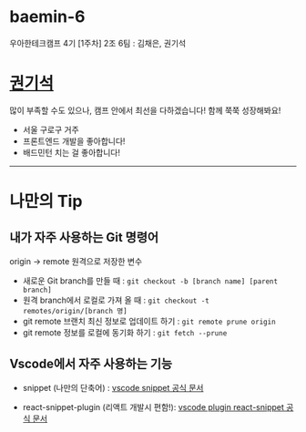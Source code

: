 # baemin-6
우아한테크캠프 4기 [1주차] 2조 6팀 : 김채은, 권기석

# [권기석](https://github.com/Kwongiseok)
많이 부족할 수도 있으나, 캠프 안에서 최선을 다하겠습니다!
함께 쭉쭉 성장해봐요!
- 서울 구로구 거주
- 프론트엔드 개발을 좋아합니다!
- 배드민턴 치는 걸 좋아합니다!




---
# 나만의 Tip
## 내가 자주 사용하는 Git 명령어
origin -> remote 원격으로 저장한 변수

- 새로운 Git branch를 만들 때 : `git checkout -b [branch name] [parent branch]` <br>
- 원격 branch에서 로컬로 가져 올 때 : `git checkout -t remotes/origin/[branch 명]`
- git remote 브랜치 최신 정보로 업데이트 하기 : `git remote prune origin`
- git remote 정보를 로컬에 동기화 하기 : `git fetch --prune`

## Vscode에서 자주 사용하는 기능
- snippet (나만의 단축어) : [vscode snippet 공식 문서](https://code.visualstudio.com/docs/editor/userdefinedsnippets)

- react-snippet-plugin (리액트 개발시 편함!): [vscode plugin react-snippet 공식 문서](https://marketplace.visualstudio.com/items?itemName=burkeholland.simple-react-snippets)